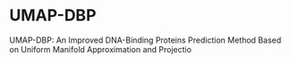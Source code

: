 # UMAP-DBP
UMAP-DBP: An Improved DNA-Binding Proteins Prediction Method Based on Uniform Manifold Approximation and Projectio
